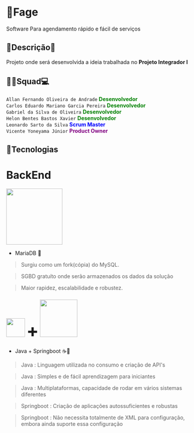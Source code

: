 # 📝Fage

Software Para agendamento rápido e fácil de serviços


## 📃Descrição📃

Projeto onde será desenvolvida a ideia trabalhada no **Projeto Integrador I** 

## 👨‍💻Squad💻

```Allan Fernando Oliveira de Andrade``` <a style="color:green">  **Desenvolvedor** </a>  
```Carlos Eduardo Mariano Garcia Pereira```  <a style="color:green">  **Desenvolvedor** </a>  
```Gabriel da Silva de Oliveira``` <a style="color:green">  **Desenvolvedor** </a>   
```Helon Bentes Bastos Xavier``` <a style="color:green">  **Desenvolvedor** </a>  
```Leonardo Sarto da Silva```  <a style="color:blue">  **Scrum Master** </a>    
```Vicente Yoneyama Júnior``` <a style="color:purple">  **Product Owner** </a>



## 🔎Tecnologias

# BackEnd

<img  src="https://d1.awsstatic.com/logos/partners/MariaDB_Logo.d8a208f0a889a8f0f0551b8391a065ea79c54f3a.png" width="150px">

* MariaDB 🐬

> Surgiu como um fork(cópia) do MySQL.

> SGBD gratuíto onde serão armazenados os dados da solução

> Maior rapidez, escalabilidade e robustez.

 

### <img src="https://static.mundoeducacao.uol.com.br/mundoeducacao/conteudo_legenda/47bb859e52444b02002dfe9e11de8c1e.jpg" width="50px"> <font size="30">+</font> <img src="https://4.bp.blogspot.com/-ou-a_Aa1t7A/W6IhNc3Q0gI/AAAAAAAAD6Y/pwh44arKiuM_NBqB1H7Pz4-7QhUxAgZkACLcBGAs/s400/spring-boot-logo.png" width="100px">

* Java + Springboot ☕🍃

> Java : Linguagem utilizada no consumo e criação de API's

> Java : Simples e de fácil aprendizagem para iniciantes

> Java : Multiplataformas, capacidade de rodar em vários sistemas diferentes

> Springboot : Criação de aplicações autossuficientes e robustas

> Springboot : Não necessita totalmente de XML para configuração, embora ainda suporte essa configuração

